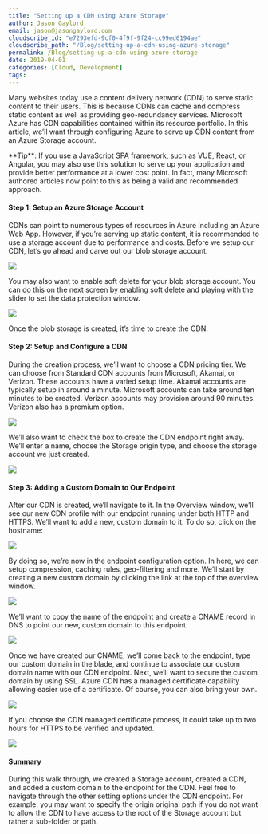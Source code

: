 ```yaml
---
title: "Setting up a CDN using Azure Storage"
author: Jason Gaylord
email: jason@jasongaylord.com
cloudscribe_id: "e7293efd-9cf0-4f9f-9f24-cc99ed6194ae"
cloudscribe_path: "/Blog/setting-up-a-cdn-using-azure-storage"
permalink: /Blog/setting-up-a-cdn-using-azure-storage
date: 2019-04-01
categories: [Cloud, Development]
tags: 
---
```


Many websites today use a content delivery network (CDN) to serve static content to their users. This is because CDNs can cache and compress static content as well as providing geo-redundancy services. Microsoft Azure has CDN capabilities contained within its resource portfolio. In this article, we’ll want through configuring Azure to serve up CDN content from an Azure Storage account.

<div class="alert alert-primary">**Tip**: If you use a JavaScript SPA framework, such as VUE, React, or Angular, you may also use this solution to serve up your application and provide better performance at a lower cost point. In fact, many Microsoft authored articles now point to this as being a valid and recommended approach.</div>


#### Step 1: Setup an Azure Storage Account

CDNs can point to numerous types of resources in Azure including an Azure Web App. However, if you’re serving up static content, it is recommended to use a storage account due to performance and costs. Before we setup our CDN, let’s go ahead and carve out our blob storage account.  

![](https://cdn.jasongaylord.com/images/2019/04/01/Blob_Storage_Basic_Settings.jpg)

You may also want to enable soft delete for your blob storage account. You can do this on the next screen by enabling soft delete and playing with the slider to set the data protection window.

![](https://cdn.jasongaylord.com/images/2019/04/01/Blob_Storage_Data_Protection.jpg)

Once the blob storage is created, it’s time to create the CDN. 

#### Step 2: Setup and Configure a CDN

During the creation process, we’ll want to choose a CDN pricing tier. We can choose from Standard CDN accounts from Microsoft, Akamai, or Verizon. These accounts have a varied setup time. Akamai accounts are typically setup in around a minute. Microsoft accounts can take around ten minutes to be created. Verizon accounts may provision around 90 minutes. Verizon also has a premium option.

![](https://cdn.jasongaylord.com/images/2019/04/01/CDN_Pricing_Options.jpg)

We’ll also want to check the box to create the CDN endpoint right away. We’ll enter a name, choose the Storage origin type, and choose the storage account we just created.

![](https://cdn.jasongaylord.com/images/2019/04/01/CDN_Endpoint_Creation.jpg)

#### Step 3: Adding a Custom Domain to Our Endpoint

After our CDN is created, we’ll navigate to it. In the Overview window, we’ll see our new CDN profile with our endpoint running under both HTTP and HTTPS. We’ll want to add a new, custom domain to it. To do so, click on the hostname:

![](https://cdn.jasongaylord.com/images/2019/04/01/CDN_Endpoint_List.jpg)

By doing so, we’re now in the endpoint configuration option. In here, we can setup compression, caching rules, geo-filtering and more. We’ll start by creating a new custom domain by clicking the link at the top of the overview window.

![](https://cdn.jasongaylord.com/images/2019/04/01/Endpoint_Overview.jpg)

We’ll want to copy the name of the endpoint and create a CNAME record in DNS to point our new, custom domain to this endpoint.

![](https://cdn.jasongaylord.com/images/2019/04/01/Custom_Domain_Settings.jpg)

Once we have created our CNAME, we’ll come back to the endpoint, type our custom domain in the blade, and continue to associate our custom domain name with our CDN endpoint. Next, we’ll want to secure the custom domain by using SSL. Azure CDN has a managed certificate capability allowing easier use of a certificate. Of course, you can also bring your own. 

![](https://cdn.jasongaylord.com/images/2019/04/01/Custom_Domain_SSL_Settings.jpg)

If you choose the CDN managed certificate process, it could take up to two hours for HTTPS to be verified and updated. 

![](https://cdn.jasongaylord.com/images/2019/04/01/Custom_Domain_SSL_Approval_Process.jpg)

#### Summary

During this walk through, we created a Storage account, created a CDN, and added a custom domain to the endpoint for the CDN. Feel free to navigate through the other setting options under the CDN endpoint. For example, you may want to specify the origin original path if you do not want to allow the CDN to have access to the root of the Storage account but rather a sub-folder or path.
